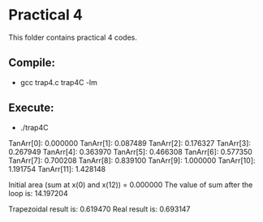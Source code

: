 # Practical 4

This folder contains practical 4 codes.

## Compile:
* gcc trap4.c trap4C -lm

## Execute:
* ./trap4C

 TanArr[0]: 0.000000
 TanArr[1]: 0.087489
 TanArr[2]: 0.176327
 TanArr[3]: 0.267949
 TanArr[4]: 0.363970
 TanArr[5]: 0.466308
 TanArr[6]: 0.577350
 TanArr[7]: 0.700208
 TanArr[8]: 0.839100
 TanArr[9]: 1.000000
 TanArr[10]: 1.191754
 TanArr[11]: 1.428148

 Initial area (sum at x(0) and x(12)) = 0.000000
 The value of sum after the loop is: 14.197204

 Trapezoidal result is: 0.619470
 Real result is: 0.693147

